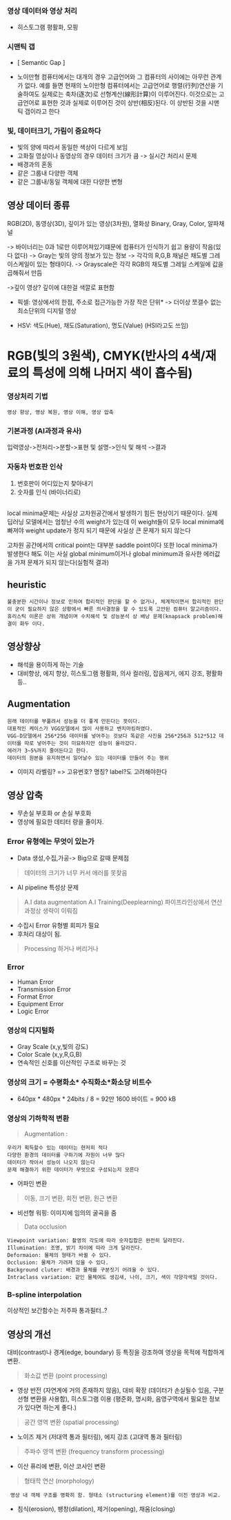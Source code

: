 ### 영상 데이터와 영상 처리
* 히스토그램 평활화, 모핑

### 시맨틱 갭
* [ Semantic Gap ]

* 노이만형 컴퓨터에서는 대개의 경우 고급언어와 그 컴퓨터의 사이에는 아무런 관계가 없다. 예를 들면 현재의 노이만형 컴퓨터에서는 고급언어로 행렬(行列)연산을 기술하여도 실제로는 축차(逐次)로 선형계산(線形計算)이 이루어진다. 이것으로는 고급언어로 표현한 것과 실제로 이루어진 것이 상반(相反)된다. 이 상반된 것을 시맨틱 갭이라고 한다

### 빛, 데이터크기, 가림이 중요하다
* 빛의 양에 따라서 동일한 색상이 다르게 보임
* 고화질 영상이나 동영상의 경우 데이터 크기가 큼 -> 실시간 처리시 문제
* 배경과의 혼동
* 같은 그룹내 다양한 객체
* 같은 그룹내/동일 객체에 대한 다양한 변형

## 영상 데이터 종류
RGB(2D), 동영상(3D), 깊이가 있는 영상(3차원), 열화상
Binary, Gray, Color, 알파채널

-> 바이너리는 0과 1로만 이루어져있기떄문에 컴퓨터가 인식하기 쉽고 용량이 작음(있다 없다)
-> Gray는 빛의 양의 정보가 있는 정보
-> 각각의 R,G,B 채널은 채도별 그레이스케일이 있는 형태이다.
-> Grayscale은 각각 RGB의 채도별 그레일 스케일에 값을 곱해줘서 만듬

->깊이 영상?
깊이에 대한걸 색깔로 표현함

* 픽셀: 영상에서의 한점, 주소로 접근가능한 가장 작은 단위*
-> 더이상 쪼갤수 없는 최소단위의 디지털 영상

* HSV: 색도(Hue), 채도(Saturation), 명도(Value)
(HSI라고도 쓰임)

# RGB(빛의 3원색), CMYK(반사의 4색/재료의 특성에 의해 나머지 색이 흡수됨)

### 영상처리 기법
```
영상 향상, 영상 복원, 영상 이해, 영상 압축
```

### 기본과정 (AI과정과 유사)
입력영상->전처리->분할->표현 및 설명->인식 및 해석 ->결과

### 자동차 번호판 인삭
1. 번호판이 어디있는지 찾아내기
2. 숫자를 인식 (바이너리로)



##

local minima문제는 사실상 고차원공간에서 발생하기 힘든 현상이기 때문이다.
실제 딥러닝 모델에서는 엄청난 수의 weight가 있는데 이 weight들이 모두 local minima에 빠져야 weight update가 정지 되기 때문에 사실상 큰 문제가 되지 않는다


고차원 공간에서의 critical point는 대부분 saddle point이다
또한 local minima가 발생한다 해도 이는 사실 global minimum이거나 global minimum과 유사한 에러값을 가져 문제가 되지 않는다(실험적 결과)


## heuristic
```
불충분한 시간이나 정보로 인하여 합리적인 판단을 할 수 없거나, 체계적이면서 합리적인 판단이 굳이 필요하지 않은 상황에서 빠른 의사결정을 할 수 있도록 고안된 컴퓨터 알고리즘이다. 휴리스틱 이론은 상위 개념이며 수치해석 및 성능분석 상 배낭 문제(knapsack problem)해결이 화두 이다.
```

## 영상향상
* 해석을 용이하게 하는 기술
* 대비향상, 에지 향상, 히스토그램 평활화, 의사 컬러링, 잡음제거, 에지 강조, 평활화 등..

## Augmentation

```
원래 데이터를 부풀려서 성능을 더 좋게 만든다는 뜻이다.
대표적인 케이스가 VGG모델에서 많이 사용하고 벤치마킹하였다.
VGG-D모델에서 256*256 데이터를 넣어주는 것보다 똑같은 사진을 256*256과 512*512 데이터를 따로 넣어주는 것이 미묘하지만 성능이 올라갔다.
에러가 3~5%까지 줄어든다고 한다.
데이터의 원본을 유지하면서 일어날수 있는 데이터를 만들어 주는 행위
```

* 이미지 라벨링? => 고유번호? 명칭? label?도 고려해야한다

## 영상 압축
* 무손실 부호화 or 손실 부호화
* 영상에 필요한 데티터 량을 줄이자.

### Error 유형에는 무엇이 있는가
* Data 생성,수집,가공-> Big으로 갈때 문제점
> 데이터의 크기가 너무 커서 에러를 못찾음

* AI pipeline 특성상 문제 
> A.I data augmentation
> A.I Training(Deeplearning)
> 파이프라인상에서 연산과정상 생략이 이뤄짐

* 수집시 Error 유형별 회피가 필요
* 후처리 대상이 됨.
> Processing 하거나 버리거나

### Error
* Human Error
* Transmission Error
* Format Error
* Equipment Error
* Logic Error

### 영상의 디지털화
* Gray Scale (x,y,빛의 강도)
* Color Scale (x,y,R,G,B)
* 연속적인 신호를 이산적인 구조로 바꾸는 것

### 영상의 크기 = 수평화소* 수직화소*화소당 비트수
*  640px * 480px * 24bits / 8 = 92만 1600 바이트 = 900 kB

### 영상의 기하학적 변환
> Augmentation : 

```
우리가 획득할수 있는 데이터는 현저히 적다
다양한 환경의 데이터를 구하기에 자원이 너무 많다
데이터가 작아서 성능이 나오지 않는다
문제 해결하기 위한 데이터가 무엇으로 구성되는지 모른다
```

* 어파인 변환

> 이동, 크기 변환, 회전 변환, 원근 변환
* 비선형 워핑: 이미지에 임의의 굴곡을 줌

>Data occlusion

```
Viewpoint variation: 촬영의 각도에 따라 숫자집합은 완전히 달라진다.
Illumination: 조명, 밝기 차이에 따라 크게 달라진다.
Deformaion: 물체의 형태가 바뀔 수 있다.
Occlusion: 물체가 가려져 있을 수 있다.
Background cluter: 배경과 물체를 구분짓기 어려울 수 있다.
Intraclass variation: 같인 물체여도 생김새, 나이, 크기, 색이 각양각색일 것이다.
```
### B-spline interpolation
이상적인 보간함수는 저주파 통과필터..?

## 영상의 개선
대비(contrast)나 경계(edge, boundary) 등 특징을 강조하여 영상을 목적에 적합하게 변환.

> 화소값 변환 (point processing)
* 영상 반전 (자연계에 거의 존재하지 않음), 대비 확장 (데이터가 손실될수 있음, 구분 선형 변환을 사용함), 히스토그램 이용 (평준화, 명시화, 음영구역에서 필요한 정보가 있다면 하는게 좋다.)

> 공간 영역 변환 (spatial processing)
* 노이즈 제거 (저대역 통과 필터링), 에지 강조 (고대역 통과 필터링)

> 주파수 영역 변환 (frequency transform processing)
* 이산 퓨리에 변환, 이산 코사인 변환

> 형태학 연산 (morphology)

```
 영상 내 객체 구조를 명확히 함. 형태소 (structuring element)를 이진 영상과 비교.
```

* 침식(erosion), 팽창(dilation), 제거(opening), 채움(closing)


